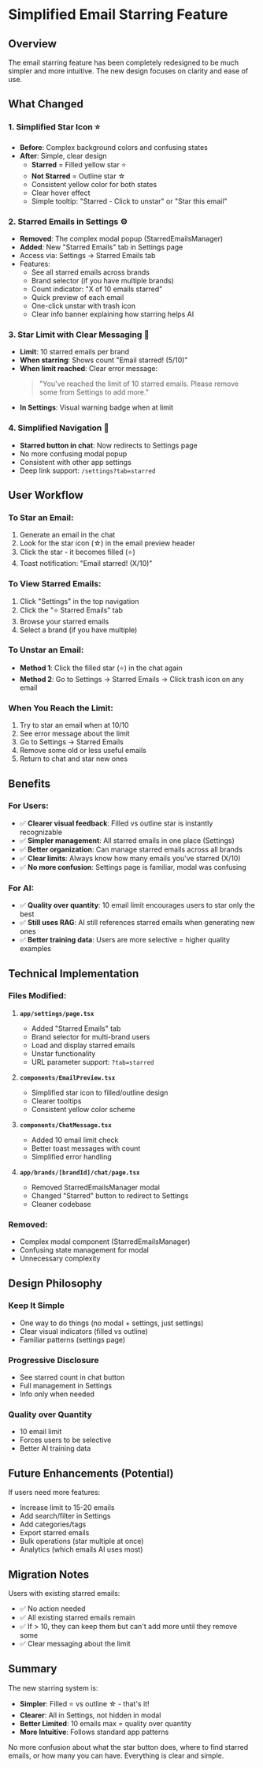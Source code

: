 # Simplified Email Starring Feature

## Overview
The email starring feature has been completely redesigned to be much simpler and more intuitive. The new design focuses on clarity and ease of use.

## What Changed

### 1. **Simplified Star Icon** ⭐
- **Before**: Complex background colors and confusing states
- **After**: Simple, clear design
  - **Starred** = Filled yellow star ⭐
  - **Not Starred** = Outline star ☆
  - Consistent yellow color for both states
  - Clear hover effect
  - Simple tooltip: "Starred - Click to unstar" or "Star this email"

### 2. **Starred Emails in Settings** ⚙️
- **Removed**: The complex modal popup (StarredEmailsManager)
- **Added**: New "Starred Emails" tab in Settings page
- Access via: Settings → Starred Emails tab
- Features:
  - See all starred emails across brands
  - Brand selector (if you have multiple brands)
  - Count indicator: "X of 10 emails starred"
  - Quick preview of each email
  - One-click unstar with trash icon
  - Clear info banner explaining how starring helps AI

### 3. **Star Limit with Clear Messaging** 🚫
- **Limit**: 10 starred emails per brand
- **When starring**: Shows count "Email starred! (5/10)"
- **When limit reached**: Clear error message:
  > "You've reached the limit of 10 starred emails. Please remove some from Settings to add more."
- **In Settings**: Visual warning badge when at limit

### 4. **Simplified Navigation** 🧭
- **Starred button in chat**: Now redirects to Settings page
- No more confusing modal popup
- Consistent with other app settings
- Deep link support: `/settings?tab=starred`

## User Workflow

### To Star an Email:
1. Generate an email in the chat
2. Look for the star icon (☆) in the email preview header
3. Click the star - it becomes filled (⭐)
4. Toast notification: "Email starred! (X/10)"

### To View Starred Emails:
1. Click "Settings" in the top navigation
2. Click the "⭐ Starred Emails" tab
3. Browse your starred emails
4. Select a brand (if you have multiple)

### To Unstar an Email:
- **Method 1**: Click the filled star (⭐) in the chat again
- **Method 2**: Go to Settings → Starred Emails → Click trash icon on any email

### When You Reach the Limit:
1. Try to star an email when at 10/10
2. See error message about the limit
3. Go to Settings → Starred Emails
4. Remove some old or less useful emails
5. Return to chat and star new ones

## Benefits

### For Users:
- ✅ **Clearer visual feedback**: Filled vs outline star is instantly recognizable
- ✅ **Simpler management**: All starred emails in one place (Settings)
- ✅ **Better organization**: Can manage starred emails across all brands
- ✅ **Clear limits**: Always know how many emails you've starred (X/10)
- ✅ **No more confusion**: Settings page is familiar, modal was confusing

### For AI:
- ✅ **Quality over quantity**: 10 email limit encourages users to star only the best
- ✅ **Still uses RAG**: AI still references starred emails when generating new ones
- ✅ **Better training data**: Users are more selective = higher quality examples

## Technical Implementation

### Files Modified:

1. **`app/settings/page.tsx`**
   - Added "Starred Emails" tab
   - Brand selector for multi-brand users
   - Load and display starred emails
   - Unstar functionality
   - URL parameter support: `?tab=starred`

2. **`components/EmailPreview.tsx`**
   - Simplified star icon to filled/outline design
   - Clearer tooltips
   - Consistent yellow color scheme

3. **`components/ChatMessage.tsx`**
   - Added 10 email limit check
   - Better toast messages with count
   - Simplified error handling

4. **`app/brands/[brandId]/chat/page.tsx`**
   - Removed StarredEmailsManager modal
   - Changed "Starred" button to redirect to Settings
   - Cleaner codebase

### Removed:
- Complex modal component (StarredEmailsManager)
- Confusing state management for modal
- Unnecessary complexity

## Design Philosophy

### Keep It Simple
- One way to do things (no modal + settings, just settings)
- Clear visual indicators (filled vs outline)
- Familiar patterns (settings page)

### Progressive Disclosure
- See starred count in chat button
- Full management in Settings
- Info only when needed

### Quality over Quantity
- 10 email limit
- Forces users to be selective
- Better AI training data

## Future Enhancements (Potential)

If users need more features:
- Increase limit to 15-20 emails
- Add search/filter in Settings
- Add categories/tags
- Export starred emails
- Bulk operations (star multiple at once)
- Analytics (which emails AI uses most)

## Migration Notes

Users with existing starred emails:
- ✅ No action needed
- ✅ All existing starred emails remain
- ✅ If > 10, they can keep them but can't add more until they remove some
- ✅ Clear messaging about the limit

## Summary

The new starring system is:
- **Simpler**: Filled ⭐ vs outline ☆ - that's it!
- **Clearer**: All in Settings, not hidden in modal
- **Better Limited**: 10 emails max = quality over quantity
- **More Intuitive**: Follows standard app patterns

No more confusion about what the star button does, where to find starred emails, or how many you can have. Everything is clear and simple.





